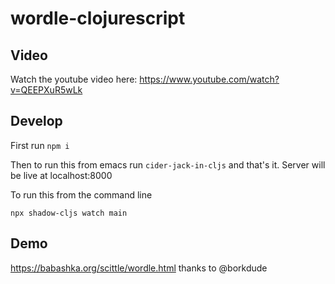 # wordle-clojurescript


## Video

Watch the youtube video here: https://www.youtube.com/watch?v=QEEPXuR5wLk

## Develop

First run `npm i`

Then to run this from emacs run `cider-jack-in-cljs` and that's it. Server will be live at localhost:8000

To run this from the command line

```
npx shadow-cljs watch main
```

## Demo

https://babashka.org/scittle/wordle.html thanks to @borkdude
